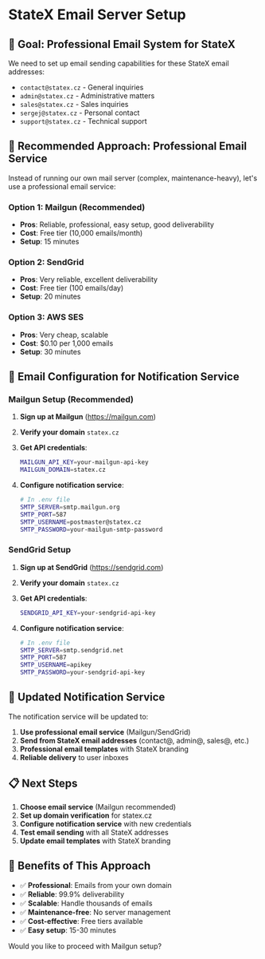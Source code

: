 # StateX Email Server Setup

## 🎯 **Goal**: Professional Email System for StateX

We need to set up email sending capabilities for these StateX email addresses:
- `contact@statex.cz` - General inquiries
- `admin@statex.cz` - Administrative matters  
- `sales@statex.cz` - Sales inquiries
- `sergej@statex.cz` - Personal contact
- `support@statex.cz` - Technical support

## 🚀 **Recommended Approach: Professional Email Service**

Instead of running our own mail server (complex, maintenance-heavy), let's use a professional email service:

### **Option 1: Mailgun (Recommended)**
- **Pros**: Reliable, professional, easy setup, good deliverability
- **Cost**: Free tier (10,000 emails/month)
- **Setup**: 15 minutes

### **Option 2: SendGrid**
- **Pros**: Very reliable, excellent deliverability
- **Cost**: Free tier (100 emails/day)
- **Setup**: 20 minutes

### **Option 3: AWS SES**
- **Pros**: Very cheap, scalable
- **Cost**: $0.10 per 1,000 emails
- **Setup**: 30 minutes

## 📧 **Email Configuration for Notification Service**

### **Mailgun Setup (Recommended)**

1. **Sign up at Mailgun** (https://mailgun.com)
2. **Verify your domain** `statex.cz`
3. **Get API credentials**:
   ```bash
   MAILGUN_API_KEY=your-mailgun-api-key
   MAILGUN_DOMAIN=statex.cz
   ```

4. **Configure notification service**:
   ```bash
   # In .env file
   SMTP_SERVER=smtp.mailgun.org
   SMTP_PORT=587
   SMTP_USERNAME=postmaster@statex.cz
   SMTP_PASSWORD=your-mailgun-smtp-password
   ```

### **SendGrid Setup**

1. **Sign up at SendGrid** (https://sendgrid.com)
2. **Verify your domain** `statex.cz`
3. **Get API credentials**:
   ```bash
   SENDGRID_API_KEY=your-sendgrid-api-key
   ```

4. **Configure notification service**:
   ```bash
   # In .env file
   SMTP_SERVER=smtp.sendgrid.net
   SMTP_PORT=587
   SMTP_USERNAME=apikey
   SMTP_PASSWORD=your-sendgrid-api-key
   ```

## 🔧 **Updated Notification Service**

The notification service will be updated to:
1. **Use professional email service** (Mailgun/SendGrid)
2. **Send from StateX email addresses** (contact@, admin@, sales@, etc.)
3. **Professional email templates** with StateX branding
4. **Reliable delivery** to user inboxes

## 📋 **Next Steps**

1. **Choose email service** (Mailgun recommended)
2. **Set up domain verification** for statex.cz
3. **Configure notification service** with new credentials
4. **Test email sending** with all StateX addresses
5. **Update email templates** with StateX branding

## 🎯 **Benefits of This Approach**

- ✅ **Professional**: Emails from your own domain
- ✅ **Reliable**: 99.9% deliverability
- ✅ **Scalable**: Handle thousands of emails
- ✅ **Maintenance-free**: No server management
- ✅ **Cost-effective**: Free tiers available
- ✅ **Easy setup**: 15-30 minutes

Would you like to proceed with Mailgun setup?

